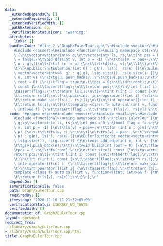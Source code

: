 ```yaml
---
data:
  _extendedDependsOn: []
  _extendedRequiredBy: []
  _extendedVerifiedWith: []
  _pathExtension: cpp
  _verificationStatusIcon: ':warning:'
  attributes:
    links: []
  bundledCode: "#line 2 \"Graph/EulerTour.cpp\"\n#include <vector>\n#include <utility>\n\
    #include <cassert>\n#include <functional>\nusing namespace std;\n\nclass EulerTour\
    \ {\n\tvector<vector<int>> g;\n\tvector<int> ls, rs;\n\tint pos = 0;\n\tbool flag\
    \ = false;\n\tvoid dfs(int v, int p = -1) {\n\t\tls[v] = pos++;\n\t\tfor (int\
    \ u : g[v])\n\t\t\tif (u != p) {\n\t\t\t\tdfs(u, v);\n\t\t\t}\n\t\trs[v] = pos++;\n\
    \t}\n\npublic:\n\tEulerTour(int n) : g(n), ls(n), rs(n) {}\n\tEulerTour(const\
    \ vector<vector<int>>& _g) : g(_g), ls(g.size()), rs(g.size()) {}\n\tvoid add_edge(int\
    \ u, int v) {\n\t\tg[u].push_back(v);\n\t\tg[v].push_back(u);\n\t}\n\tvoid build(int\
    \ root = 0) {\n\t\tflag = true;\n\t\tpos = 0;\n\t\tdfs(root);\n\t}\n\tint size()\
    \ const {\n\t\tassert(flag);\n\t\treturn pos;\n\t}\n\tint l(int i) const {\n\t\
    \tassert(flag);\n\t\treturn ls[i];\n\t}\n\tint r(int i) const {\n\t\tassert(flag);\n\
    \t\treturn rs[i];\n\t}\n\tpair<int, int> operator()(int i) {\n\t\tassert(flag);\n\
    \t\treturn make_pair(ls[i], rs[i]);\n\t}\n\tint operator[](int i) {\n\t\tassert(flag);\n\
    \t\treturn ls[i];\n\t}\n\ttemplate <class T> auto call(int v, function<T(int,\
    \ int)>&& f) {\n\t\tassert(flag);\n\t\treturn f(ls[v], rs[v]);\n\t}\n};\n"
  code: "#pragma once\n#include <vector>\n#include <utility>\n#include <cassert>\n\
    #include <functional>\nusing namespace std;\n\nclass EulerTour {\n\tvector<vector<int>>\
    \ g;\n\tvector<int> ls, rs;\n\tint pos = 0;\n\tbool flag = false;\n\tvoid dfs(int\
    \ v, int p = -1) {\n\t\tls[v] = pos++;\n\t\tfor (int u : g[v])\n\t\t\tif (u !=\
    \ p) {\n\t\t\t\tdfs(u, v);\n\t\t\t}\n\t\trs[v] = pos++;\n\t}\n\npublic:\n\tEulerTour(int\
    \ n) : g(n), ls(n), rs(n) {}\n\tEulerTour(const vector<vector<int>>& _g) : g(_g),\
    \ ls(g.size()), rs(g.size()) {}\n\tvoid add_edge(int u, int v) {\n\t\tg[u].push_back(v);\n\
    \t\tg[v].push_back(u);\n\t}\n\tvoid build(int root = 0) {\n\t\tflag = true;\n\t\
    \tpos = 0;\n\t\tdfs(root);\n\t}\n\tint size() const {\n\t\tassert(flag);\n\t\t\
    return pos;\n\t}\n\tint l(int i) const {\n\t\tassert(flag);\n\t\treturn ls[i];\n\
    \t}\n\tint r(int i) const {\n\t\tassert(flag);\n\t\treturn rs[i];\n\t}\n\tpair<int,\
    \ int> operator()(int i) {\n\t\tassert(flag);\n\t\treturn make_pair(ls[i], rs[i]);\n\
    \t}\n\tint operator[](int i) {\n\t\tassert(flag);\n\t\treturn ls[i];\n\t}\n\t\
    template <class T> auto call(int v, function<T(int, int)>&& f) {\n\t\tassert(flag);\n\
    \t\treturn f(ls[v], rs[v]);\n\t}\n};\n"
  dependsOn: []
  isVerificationFile: false
  path: Graph/EulerTour.cpp
  requiredBy: []
  timestamp: '2020-10-18 11:21:32+09:00'
  verificationStatus: LIBRARY_NO_TESTS
  verifiedWith: []
documentation_of: Graph/EulerTour.cpp
layout: document
redirect_from:
- /library/Graph/EulerTour.cpp
- /library/Graph/EulerTour.cpp.html
title: Graph/EulerTour.cpp
---
```

